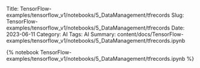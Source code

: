 Title: TensorFlow-examples/tensorflow_v1/notebooks/5_DataManagement/tfrecords
Slug: TensorFlow-examples/tensorflow_v1/notebooks/5_DataManagement/tfrecords
Date: 2023-06-11
Category: AI
Tags: AI
Summary: content/docs/TensorFlow-examples/tensorflow_v1/notebooks/5_DataManagement/tfrecords.ipynb

{% notebook TensorFlow-examples/tensorflow_v1/notebooks/5_DataManagement/tfrecords.ipynb %}